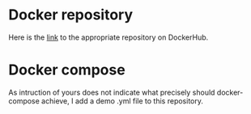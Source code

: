 # Docker repository

Here is the [link](https://hub.docker.com/repository/docker/quereste/android01) to the appropriate repository on DockerHub.

# Docker compose

As intruction of yours does not indicate what precisely should docker-compose achieve, I add a demo .yml file to this repository.
